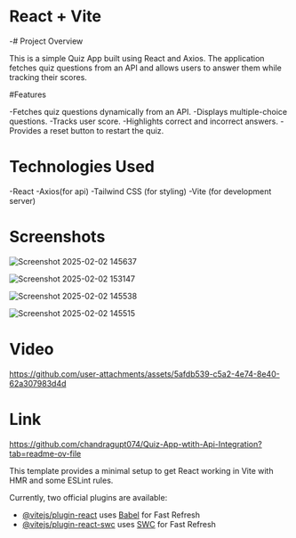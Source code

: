 # React + Vite

-# Project Overview

This is a simple Quiz App built using React and Axios. 
The application fetches quiz questions from an API and allows users to answer them while tracking their scores.

#Features

-Fetches quiz questions dynamically from an API.
-Displays multiple-choice questions.
-Tracks user score.
-Highlights correct and incorrect answers.
-Provides a reset button to restart the quiz.

# Technologies Used
-React
-Axios(for api)
-Tailwind CSS (for styling)
-Vite (for development server)

# Screenshots

![Screenshot 2025-02-02 145637](https://github.com/user-attachments/assets/06f3d0cc-1a62-4bdc-8d6f-74b4c2e16b7c)

![Screenshot 2025-02-02 153147](https://github.com/user-attachments/assets/8642ad15-67ad-431a-ad11-dd04e13cccb3)


![Screenshot 2025-02-02 145538](https://github.com/user-attachments/assets/3a5428f7-2602-44b4-849a-3cd688c0cea9)

![Screenshot 2025-02-02 145515](https://github.com/user-attachments/assets/ddbb6d61-8c6e-4d0a-bfa6-a2ddd8008052)


# Video

https://github.com/user-attachments/assets/5afdb539-c5a2-4e74-8e40-62a307983d4d

# Link

https://github.com/chandragupt074/Quiz-App-wtith-Api-Integration?tab=readme-ov-file





This template provides a minimal setup to get React working in Vite with HMR and some ESLint rules.

Currently, two official plugins are available:

- [@vitejs/plugin-react](https://github.com/vitejs/vite-plugin-react/blob/main/packages/plugin-react/README.md) uses [Babel](https://babeljs.io/) for Fast Refresh
- [@vitejs/plugin-react-swc](https://github.com/vitejs/vite-plugin-react-swc) uses [SWC](https://swc.rs/) for Fast Refresh
